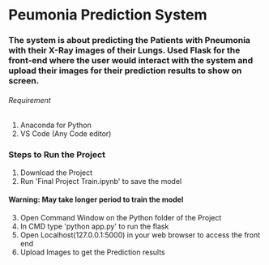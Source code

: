 # Peumonia Prediction System

### The system is about predicting the Patients with Pneumonia with their X-Ray images of their Lungs. Used Flask for the front-end where the user would interact with the system and upload their images for their prediction results to show on screen.


###### Requirement
1. Anaconda for Python
2. VS Code (Any Code editor) 


### Steps to Run the Project
1. Download the Project 
2. Run 'Final Project Train.ipynb' to save the model 
#### Warning: May take longer period to train the model
3. Open Command Window on the Python folder of the Project
4. In CMD type 'python app.py' to run the flask
5. Open Localhost(127.0.0.1:5000) in your web browser to access the front end
6. Upload Images to get the Prediction results



